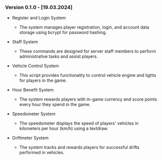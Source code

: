 ### Version 0.1.0 - [19.03.2024]

- Register and Login System
    - The system manages player registration, login, and account data storage using bcrypt for password hashing.

- Staff System
    - These commands are designed for server staff members to perform administrative tasks and assist players.

- Vehicle Control System
    - This script provides functionality to control vehicle engine and lights for players in the game.

- Hour Benefit System
    - The system rewards players with in-game currency and score points every hour they spend in the game.

- Speedometer System
    - The speedometer displays the speed of players' vehicles in kilometers per hour (km/h) using a textdraw.

- Driftmeter System
    - The system tracks and rewards players for successful drifts performed in vehicles.
